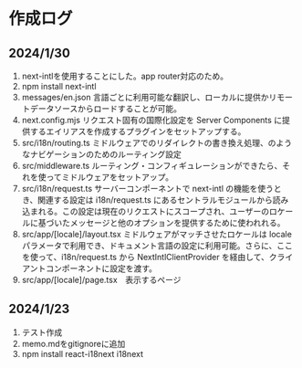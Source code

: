 # 作成ログ

## 2024/1/30

1. next-intlを使用することにした。app router対応のため。
2. npm install next-intl
3. messages/en.json 言語ごとに利用可能な翻訳し、ローカルに提供かリモートデータソースからロードすることが可能。
4. next.config.mjs リクエスト固有の国際化設定を Server Components に提供するエイリアスを作成するプラグインをセットアップする。
5. src/i18n/routing.ts ミドルウェアでのリダイレクトの書き換え処理、</Link>のようなナビゲーションのためのルーティング設定
6. src/middleware.ts ルーティング・コンフィギュレーションができたら、それを使ってミドルウェアをセットアップ。
7. src/i18n/request.ts サーバーコンポーネントで next-intl の機能を使うとき、関連する設定は i18n/request.ts にあるセントラルモジュールから読み込まれる。この設定は現在のリクエストにスコープされ、ユーザーのロケールに基づいたメッセージと他のオプションを提供するために使われれる。
8. src/app/[locale]/layout.tsx ミドルウェアがマッチさせたロケールは locale パラメータで利用でき、ドキュメント言語の設定に利用可能。さらに、ここを使って、i18n/request.ts から NextIntlClientProvider を経由して、クライアントコンポーネントに設定を渡す。
9. src/app/[locale]/page.tsx　表示するページ

## 2024/1/23

1. テスト作成
2. memo.mdをgitignoreに追加
3. npm install react-i18next i18next
